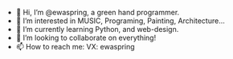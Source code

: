 - 👋 Hi, I’m @ewaspring, a green hand programmer.
- 👀 I’m interested in MUSIC, Programing, Painting, Architecture...
- 🌱 I’m currently learning Python, and web-design.
- 💞️ I’m looking to collaborate on everything!
- 📫 How to reach me: VX: ewaspring

<!---
ewaspring/ewaspring is a ✨ special ✨ repository because its `README.md` (this file) appears on your GitHub profile.
You can click the Preview link to take a look at your changes.
--->
